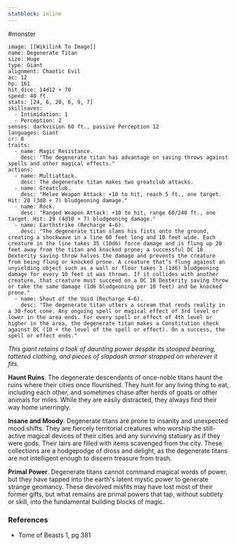 ```yaml
---
statblock: inline
---
```

 #monster 

```statblock
image: [[Wikilink To Image]]
name: Degenerate Titan
size: Huge
type: Giant
alignment: Chaotic Evil
ac: 12
hp: 161
hit_dice: 14d12 + 70
speed: 40 ft.
stats: [24, 6, 20, 6, 9, 7]
skillsaves:
  - Intimidation: 1
  - Perception: 2
senses: darkvision 60 ft., passive Perception 12
languages: Giant
cr: 8
traits:
  - name: Magic Resistance.
    desc: "The degenerate titan has advantage on saving throws against spells and other magical effects."
actions:
  - name: Multiattack.
    desc: The degenerate titan makes two greatclub attacks.
  - name: Greatclub.
    desc: "Melee Weapon Attack: +10 to hit, reach 5 ft., one target. Hit: 20 (3d8 + 7) bludgeoning damage."
  - name: Rock.
    desc: "Ranged Weapon Attack: +10 to hit, range 60/240 ft., one target. Hit: 29 (4d10 + 7) bludgeoning damage."
  - name: Earthstrike (Recharge 4–6).
    desc: "The degenerate titan slams his fists onto the ground, creating a shockwave in a line 60 feet long and 10 feet wide. Each creature in the line takes 35 (10d6) force damage and is flung up 20 feet away from the titan and knocked prone; a successful DC 18 Dexterity saving throw halves the damage and prevents the creature from being flung or knocked prone. A creature that’s flung against an unyielding object such as a wall or floor takes 3 (1d6) bludgeoning damage for every 10 feet it was thrown. If it collides with another creature, that creature must succeed on a DC 18 Dexterity saving throw or take the same damage (1d6 bludgeoning per 10 feet) and be knocked prone."
  - name: Shout of the Void (Recharge 4–6).
    desc: "The degenerate titan utters a scream that rends reality in a 30-foot cone. Any ongoing spell or magical effect of 3rd level or lower in the area ends. For every spell or effect of 4th level or higher in the area, the degenerate titan makes a Constitution check against DC (10 + the level of the spell or effect). On a success, the spell or effect ends."
```

_This giant retains a look of daunting power despite its stooped bearing, tattered clothing, and pieces of slapdash armor strapped on wherever it fits._

**Haunt Ruins**. The degenerate descendants of once-noble titans haunt the ruins where their cities once flourished. They hunt for any living thing to eat, including each other, and sometimes chase after herds of goats or other animals for miles. While they are easily distracted, they always find their way home unerringly.

**Insane and Moody**. Degenerate titans are prone to insanity and unexpected mood shifts. They are fiercely territorial creatures who worship the still-active magical devices of their cities and any surviving statuary as if they were gods. Their lairs are filled with items scavenged from the city. These collections are a hodgepodge of dross and delight, as the degenerate titans are not intelligent enough to discern treasure from trash.

**Primal Power**. Degenerate titans cannot command magical words of power, but they have tapped into the earth's latent mystic power to generate strange geomancy. These devolved misfits may have lost most of their former gifts, but what remains are primal powers that tap, without subtlety or skill, into the fundamental building blocks of magic.

### References

* Tome of Beasts 1, pg 381
